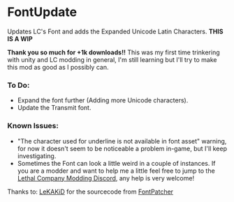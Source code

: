 # FontUpdate

Updates LC's Font and adds the Expanded Unicode Latin Characters.
**THIS IS A WIP**

**Thank you so much for +1k downloads!!** This was my first time trinkering with unity and LC modding in general, I'm still learning but I'll try to make this mod as good as I possibly can.

### To Do:
- Expand the font further (Adding more Unicode characters).
- Update the Transmit font.
### Known Issues:
- "The character used for underline is not available in font asset" warning, for now it doesn't seem to be noticeable a problem in-game, but I'll keep investigating.
- Sometimes the Font can look a little weird in a couple of instances.
If you are a modder and want to help me a little feel free to jump to the [Lethal Company Modding Discord](https://discord.com/channels/1168655651455639582/1350586528656789514), any help is very welcome!

Thanks to: [LeKAKiD](https://thunderstore.io/c/lethal-company/p/LeKAKiD/) for the sourcecode from [FontPatcher](https://github.com/lekakid/LC-FontPatcher)